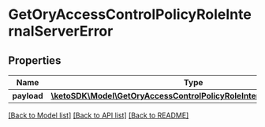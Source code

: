 # GetOryAccessControlPolicyRoleInternalServerError

## Properties
Name | Type | Description | Notes
------------ | ------------- | ------------- | -------------
**payload** | [**\ketoSDK\Model\GetOryAccessControlPolicyRoleInternalServerErrorBody**](GetOryAccessControlPolicyRoleInternalServerErrorBody.md) |  | [optional] 

[[Back to Model list]](../README.md#documentation-for-models) [[Back to API list]](../README.md#documentation-for-api-endpoints) [[Back to README]](../README.md)


